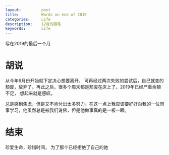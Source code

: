 ```yaml
---
layout:     	post
title:      	Words on end of 2019
categories: 	Life
description:   	12月的随笔
keywords: 		Life
---
```


写在2019的最后一个月

#  胡说

从今年6月份开始就下定决心想要离开， 可再经过两次失败的尝试后，自己就变的颓废，放弃了。再此之后，很多个周末都是颓废在床上了。2019年已经严重余额不足， 想起来就是感叹。 

总是感到焦虑，但是又不肯付出太多努力。在这一点上我应该要好好向我的一位同事学习，他虽然总是被我们说佛，但是他做事真的是一板一眼。

# 结束

珍爱生命，珍惜时间， 为了那个已经拒绝了自己的她